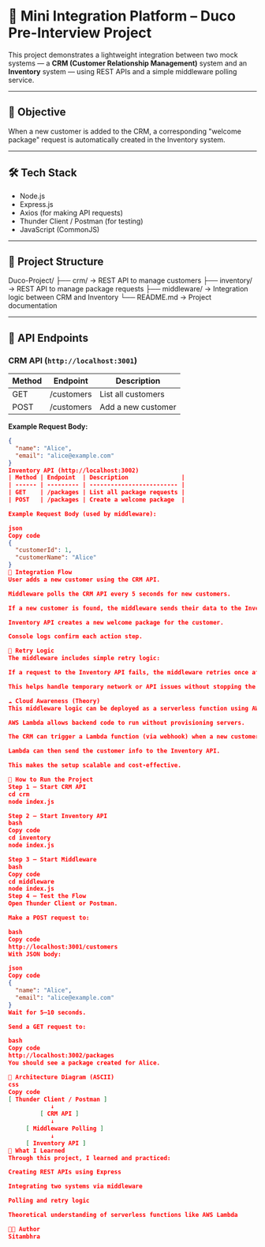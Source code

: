  # 🧩 Mini Integration Platform – Duco Pre-Interview Project

This project demonstrates a lightweight integration between two mock systems — a **CRM (Customer Relationship Management)** system and an **Inventory** system — using REST APIs and a simple middleware polling service.

---

## 🚀 Objective

When a new customer is added to the CRM, a corresponding "welcome package" request is automatically created in the Inventory system.

---

## 🛠️ Tech Stack

- Node.js
- Express.js
- Axios (for making API requests)
- Thunder Client / Postman (for testing)
- JavaScript (CommonJS)

---

## 📁 Project Structure
Duco-Project/
├── crm/ → REST API to manage customers
├── inventory/ → REST API to manage package requests
├── middleware/ → Integration logic between CRM and Inventory
└── README.md → Project documentation


---

## 🔗 API Endpoints

### CRM API (`http://localhost:3001`)

| Method | Endpoint    | Description         |
|--------|-------------|---------------------|
| GET    | /customers  | List all customers  |
| POST   | /customers  | Add a new customer  |

**Example Request Body:**
```json
{
  "name": "Alice",
  "email": "alice@example.com"
}
Inventory API (http://localhost:3002)
| Method | Endpoint  | Description               |
| ------ | --------- | ------------------------- |
| GET    | /packages | List all package requests |
| POST   | /packages | Create a welcome package  |

Example Request Body (used by middleware):

json
Copy code
{
  "customerId": 1,
  "customerName": "Alice"
}
🔁 Integration Flow
User adds a new customer using the CRM API.

Middleware polls the CRM API every 5 seconds for new customers.

If a new customer is found, the middleware sends their data to the Inventory API.

Inventory API creates a new welcome package for the customer.

Console logs confirm each action step.

🔄 Retry Logic
The middleware includes simple retry logic:

If a request to the Inventory API fails, the middleware retries once after a 1-second delay.

This helps handle temporary network or API issues without stopping the process.

☁️ Cloud Awareness (Theory)
This middleware logic can be deployed as a serverless function using AWS Lambda:

AWS Lambda allows backend code to run without provisioning servers.

The CRM can trigger a Lambda function (via webhook) when a new customer is created.

Lambda can then send the customer info to the Inventory API.

This makes the setup scalable and cost-effective.

📌 How to Run the Project
Step 1 – Start CRM API
cd crm
node index.js

Step 2 – Start Inventory API
bash
Copy code
cd inventory
node index.js

Step 3 – Start Middleware
bash
Copy code
cd middleware
node index.js
Step 4 – Test the Flow
Open Thunder Client or Postman.

Make a POST request to:

bash
Copy code
http://localhost:3001/customers
With JSON body:

json
Copy code
{
  "name": "Alice",
  "email": "alice@example.com"
}
Wait for 5–10 seconds.

Send a GET request to:

bash
Copy code
http://localhost:3002/packages
You should see a package created for Alice.

🧱 Architecture Diagram (ASCII)
css
Copy code
[ Thunder Client / Postman ]
            ↓
         [ CRM API ]
            ↓
     [ Middleware Polling ]
            ↓
     [ Inventory API ]
🧠 What I Learned
Through this project, I learned and practiced:

Creating REST APIs using Express

Integrating two systems via middleware

Polling and retry logic

Theoretical understanding of serverless functions like AWS Lambda

👩‍💻 Author
Sitambhra



